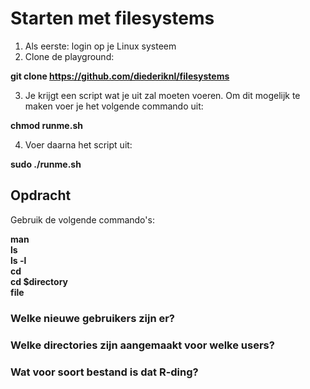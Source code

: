 # Starten met filesystems

1) Als eerste: login op je Linux systeem
2) Clone de playground:

**git clone https://github.com/diederiknl/filesystems**

3) Je krijgt een script wat je uit zal moeten voeren. Om dit mogelijk te maken voer je het volgende commando uit:

**chmod runme.sh** 

4) Voer daarna het script uit:

**sudo ./runme.sh**

## Opdracht

Gebruik de volgende commando's:

**man**\
**ls**\
**ls -l**\
**cd**\
**cd $directory**\
**file**

### Welke nieuwe gebruikers zijn er?

### Welke directories zijn aangemaakt voor welke users?

### Wat voor soort bestand is dat R-ding?
